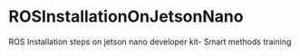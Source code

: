 # ROSInstallationOnJetsonNano
ROS Installation steps on jetson nano developer kit- Smart methods training
